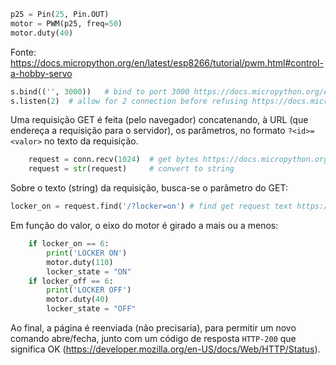
```python
p25 = Pin(25, Pin.OUT)
motor = PWM(p25, freq=50)
motor.duty(40)
```
Fonte: https://docs.micropython.org/en/latest/esp8266/tutorial/pwm.html#control-a-hobby-servo

```python
s.bind(('', 3000))   # bind to port 3000 https://docs.micropython.org/en/latest/library/socket.html#socket.socket.bind
s.listen(2)  # allow for 2 connection before refusing https://docs.micropython.org/en/latest/library/socket.html#socket.socket.listen
```

Uma requisição GET é feita (pelo navegador) concatenando, à URL (que endereça a requisição para o servidor), os parâmetros, no formato `?<id>=<valor>` no texto da requisição.

```python
    request = conn.recv(1024)  # get bytes https://docs.micropython.org/en/latest/library/socket.html#socket.socket.recv
    request = str(request)     # convert to string
```

Sobre o texto (string) da requisição, busca-se o parâmetro do GET:

```python
locker_on = request.find('/?locker=on') # find get request text https://www.w3schools.com/python/ref_string_find.asp
```

Em função do valor, o eixo do motor é girado a mais ou a menos:

```python
    if locker_on == 6:
        print('LOCKER ON')
        motor.duty(110)
        locker_state = "ON"
    if locker_off == 6:
        print('LOCKER OFF')
        motor.duty(40)
        locker_state = "OFF"
```

Ao final, a página é reenviada (não precisaria), para permitir um novo comando abre/fecha, junto com um código de resposta `HTTP-200` que significa OK (https://developer.mozilla.org/en-US/docs/Web/HTTP/Status).